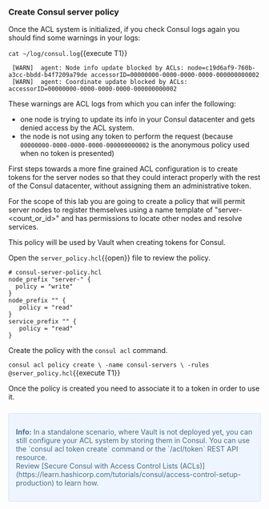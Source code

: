 
### Create Consul server policy

Once the ACL system is initialized, if you check Consul logs again you should find some warnings in your logs:

`cat ~/log/consul.log`{{execute T1}}

```
 [WARN]  agent: Node info update blocked by ACLs: node=c19d6af9-760b-a3cc-bbdd-b4f7209a79de accessorID=00000000-0000-0000-0000-000000000002
 [WARN]  agent: Coordinate update blocked by ACLs: accessorID=00000000-0000-0000-0000-000000000002
```

These warnings are ACL logs from which you can infer the following: 
- one node is trying to update its info in your Consul datacenter and gets denied access by the ACL system.
- the node is not using any token to perform the request (because `00000000-0000-0000-0000-000000000002` is the anonymous policy used when no token is presented)

First steps towards a more fine grained ACL configuration is to create tokens for the server nodes so that they could interact properly with the rest of the Consul datacenter, without assigning them an administrative token.

For the scope of this lab you are going to create a policy that will permit server nodes to register themselves using a name template of "server-<count_or_id>" and has permissions to locate other nodes and resolve services.

This policy will be used by Vault when creating tokens for Consul.

Open the `server_policy.hcl`{{open}} file to review the policy.

```hcl
# consul-server-policy.hcl
node_prefix "server-" {
  policy = "write"
}
node_prefix "" {
   policy = "read"
}
service_prefix "" {
   policy = "read"
}
```

Create the policy with the `consul acl` command.

`consul acl policy create \
  -name consul-servers \
  -rules @server_policy.hcl`{{execute T1}}

Once the policy is created you need to associate it to a token in order to use it.  

<div style="background-color:#eff5ff; color:#416f8c; border:1px solid #d0e0ff; padding:1em; border-radius:3px; margin:24px 0;">
<p><strong>Info:</strong> In a standalone scenario, where Vault is not deployed yet, you can still configure your ACL system by storing them in Consul. You can use the `consul acl token create` command or the `/acl/token` REST API resource.
<br/>
Review [Secure Consul with Access Control Lists (ACLs)](https://learn.hashicorp.com/tutorials/consul/access-control-setup-production) to learn how.

<!-- Follow the links in the last step to learn how. -->

</p></div>


